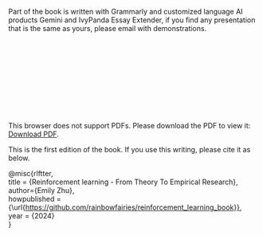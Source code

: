 Part of the book is written with Grammarly and customized language AI products Gemini and IvyPanda Essay Extender, if you find any presentation that is the same as yours, please email with demonstrations.

<object data="https://github.com/deep-reinforcement-learning-hub/deep_reinforcement_learning_book/blob/rl_main/images/book_toc.pdf" type="application/pdf" width="700px" height="700px">
    <embed src="https://github.com/deep-reinforcement-learning-hub/deep_reinforcement_learning_book/blob/rl_main/images/book_toc.pdf">
        <p>This browser does not support PDFs. Please download the PDF to view it: <a href="https://github.com/deep-reinforcement-learning-hub/deep_reinforcement_learning_book/blob/rl_main/images/book_toc.pdf">Download PDF</a>.</p>
    </embed>
</object>

This is the first edition of the book. If you use this writing, please cite it as below.

@misc{rlftter, \
  title =        {Reinforcement learning - From Theory To Empirical Research}, \
  author={Emily Zhu}, \
  howpublished = {\url{https://github.com/rainbowfairies/reinforcement_learning_book}}, \
  year =         {2024} \
}

